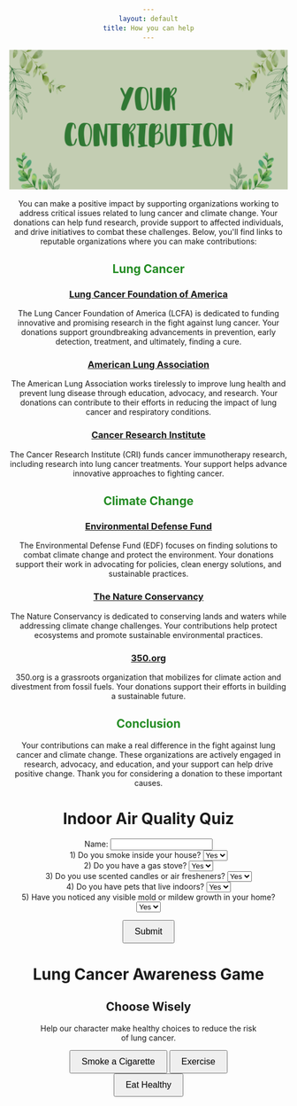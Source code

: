 ```yaml
---
layout: default
title: How you can help
---
```

![Alt text](images/DONATE.png)

<!-- Introduction and title of the page -->
You can make a positive impact by supporting organizations working to address critical issues related to lung cancer and climate change. Your donations can help fund research, provide support to affected individuals, and drive initiatives to combat these challenges. Below, you'll find links to reputable organizations where you can make contributions:

<!-- Explanation of how readers can contribute to the causes of lung cancer and climate change -->

## <span style="color: #228B22"> Lung Cancer </span>

<!-- Section title related to Lung Cancer -->

### [Lung Cancer Foundation of America](https://lcfamerica.org/donate/)
<!-- Organization 1: Lung Cancer Foundation of America -->
The Lung Cancer Foundation of America (LCFA) is dedicated to funding innovative and promising research in the fight against lung cancer. Your donations support groundbreaking advancements in prevention, early detection, treatment, and ultimately, finding a cure.

### [American Lung Association](https://www.lung.org/get-involved/ways-to-give)
<!-- Organization 2: American Lung Association -->
The American Lung Association works tirelessly to improve lung health and prevent lung disease through education, advocacy, and research. Your donations can contribute to their efforts in reducing the impact of lung cancer and respiratory conditions.

### [Cancer Research Institute](https://www.cancerresearch.org/join-the-cause/donate)
<!-- Organization 3: Cancer Research Institute -->
The Cancer Research Institute (CRI) funds cancer immunotherapy research, including research into lung cancer treatments. Your support helps advance innovative approaches to fighting cancer.

## <span style="color: #228B22"> Climate Change </span>

<!-- Section title related to Climate Change -->

### [Environmental Defense Fund](https://www.edf.org/give)
<!-- Organization 4: Environmental Defense Fund -->
The Environmental Defense Fund (EDF) focuses on finding solutions to combat climate change and protect the environment. Your donations support their work in advocating for policies, clean energy solutions, and sustainable practices.

### [The Nature Conservancy](https://www.nature.org/en-us/what-we-do/our-insights/perspectives/support-our-mission/)
<!-- Organization 5: The Nature Conservancy -->
The Nature Conservancy is dedicated to conserving lands and waters while addressing climate change challenges. Your contributions help protect ecosystems and promote sustainable environmental practices.

### [350.org](https://350.org/donate/)
<!-- Organization 6: 350.org -->
350.org is a grassroots organization that mobilizes for climate action and divestment from fossil fuels. Your donations support their efforts in building a sustainable future.

## <span style="color: #228B22"> Conclusion </span>

<!-- Conclusion section -->
Your contributions can make a real difference in the fight against lung cancer and climate change. These organizations are actively engaged in research, advocacy, and education, and your support can help drive positive change. Thank you for considering a donation to these important causes.

<html>
<head>
    <title>Indoor Air Quality Quiz</title>
</head>
<body>
    <h1>Indoor Air Quality Quiz</h1>

<div>
        <label for="userName">Name:</label>
        <input type="text" id="userName">
    </div>

<form id="quizForm">
        <div>
            <label for="smokeIndoors">1) Do you smoke inside your house?</label>
            <select id="smokeIndoors">
                <option value="yes">Yes</option>
                <option value="no">No</option>
            </select>
        </div>

 <div>
            <label for="gasStove">2) Do you have a gas stove?</label>
            <select id="gasStove">
                <option value="yes">Yes</option>
                <option value="no">No</option>
            </select>
        </div>

 <div>
            <label for="useAirFresheners">3) Do you use scented candles or air fresheners?</label>
            <select id="useAirFresheners">
                <option value="yes">Yes</option>
                <option value="no">No</option>
            </select>
        </div>

  <div>
            <label for="indoorPets">4) Do you have pets that live indoors?</label>
            <select id="indoorPets">
                <option value="yes">Yes</option>
                <option value="no">No</option>
            </select>
        </div>

 <div>
            <label for="moldMildew">5) Have you noticed any visible mold or mildew growth in your home?</label>
            <select id="moldMildew">
                <option value="yes">Yes</option>
                <option value="no">No</option>
            </select>
        </div>

<button id="submitBtn" type="button">Submit</button>
    </form>

<script>
        document.getElementById("submitBtn").addEventListener("click", () => {
            const userName = document.getElementById("userName").value;
            const score = 5 - getScore();
            alert(`Hello, ${userName}! Your score is ${score}. The less your score the better, so try being more environmentally friendly inside your house to reduce air pollution!!`);
        });

        function getScore() {
            let score = 0;
            const answers = ["smokeIndoors", "gasStove", "useAirFresheners", "indoorPets", "moldMildew"];
            answers.forEach(answerId => {
                const answer = document.getElementById(answerId).value;
                if (answer === "no") {
                    score += 1;
                }
            });
            return score;
        }
    </script>
</body>
</html>


<html>
<head>
  <title>Lung Cancer Awareness Game</title>
  <style>
    body {
      text-align: center;
    }
    #game-container {
      margin: 0 auto;
      width: 400px;
    }
    button {
      padding: 10px 20px;
      font-size: 16px;
      cursor: pointer;
    }
    #info-box {
      display: none;
    }
  </style>
</head>
<body>
  <h1>Lung Cancer Awareness Game</h1>
  <div id="game-container">
    <h2>Choose Wisely</h2>
    <p>Help our character make healthy choices to reduce the risk of lung cancer.</p>
    <button id="smoke-button" onclick="makeChoice('smoke')">Smoke a Cigarette</button>
    <button id="exercise-button" onclick="makeChoice('exercise')">Exercise</button>
    <button id="eat-healthy-button" onclick="makeChoice('eat-healthy')">Eat Healthy</button>
  </div>
  <div id="info-box">
    <p id="info-text"></p>
    <button id="continue-button" onclick="resetGame()">Continue</button>
  </div>

  <script>
    let healthScore = 100;

    function makeChoice(choice) {
      let infoText = "";
      if (choice === 'smoke') {
        healthScore -= 20;
        infoText = "Smoking cigarettes increases the risk of lung cancer.";
      } else if (choice === 'exercise') {
        healthScore += 10;
        infoText = "Regular exercise can help reduce the risk of lung cancer.";
      } else if (choice === 'eat-healthy') {
        healthScore += 10;
        infoText = "A healthy diet can lower the risk of lung cancer.";
      }

      if (healthScore < 0) {
        healthScore = 0;
      }

      displayInfo(infoText);
    }

    function displayInfo(text) {
      document.getElementById("game-container").style.display = "none";
      document.getElementById("info-text").innerText = text;
      document.getElementById("info-box").style.display = "block";
    }

    function resetGame() {
      healthScore = 100;
      document.getElementById("game-container").style.display = "block";
      document.getElementById("info-box").style.display = "none";
    }
  </script>
</body>
</html>

